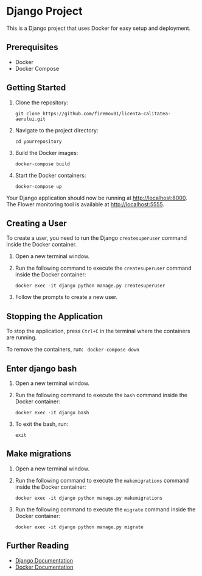 # Django Project

This is a Django project that uses Docker for easy setup and deployment.

## Prerequisites

- Docker
- Docker Compose

## Getting Started

1. Clone the repository:

   ```
   git clone https://github.com/firemov01/licenta-calitatea-aerului.git
   ```

2. Navigate to the project directory:

   ```
   cd yourrepository
   ```

3. Build the Docker images:

   ```
   docker-compose build
   ```

4. Start the Docker containers:
   ```
   docker-compose up
   ```

Your Django application should now be running at [http://localhost:8000](http://localhost:8000). The Flower monitoring tool is available at [http://localhost:5555](http://localhost:5555).

## Creating a User

To create a user, you need to run the Django `createsuperuser` command inside the Docker container.

1. Open a new terminal window.

2. Run the following command to execute the `createsuperuser` command inside the Docker container:

   ```
   docker exec -it django python manage.py createsuperuser
   ```

3. Follow the prompts to create a new user.

## Stopping the Application

To stop the application, press `Ctrl+C` in the terminal where the containers are running.

To remove the containers, run:
`  docker-compose down
 `

## Enter django bash

1. Open a new terminal window.

2. Run the following command to execute the `bash` command inside the Docker container:
   ```
   docker exec -it django bash
   ```
3. To exit the bash, run:
   ```
   exit
   ```

## Make migrations

1. Open a new terminal window.

2. Run the following command to execute the `makemigrations` command inside the Docker container:
   ```
   docker exec -it django python manage.py makemigrations
   ```
3. Run the following command to execute the `migrate` command inside the Docker container:
   ```
   docker exec -it django python manage.py migrate
   ```

## Further Reading

- [Django Documentation](https://docs.djangoproject.com/)
- [Docker Documentation](https://docs.docker.com/)
